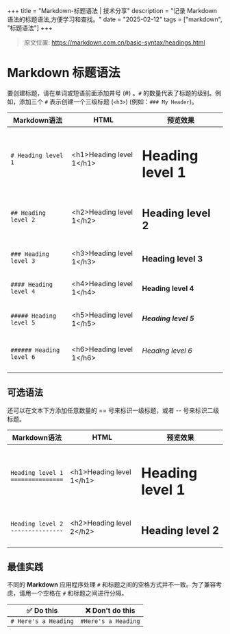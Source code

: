 +++
title = "Markdown-标题语法 | 技术分享"
description = "记录 Markdown 语法的标题语法,方便学习和查找。"
date = "2025-02-12"
tags = ["markdown", "标题语法"]
+++

> 原文位置: https://markdown.com.cn/basic-syntax/headings.html

# Markdown 标题语法
要创建标题，请在单词或短语前面添加井号 (#) 。`#` 的数量代表了标题的级别。例如，添加三个 `#` 表示创建一个三级标题 (`<h3>`) (例如：`### My Header`)。

| Markdown语法      | HTML                       | 预览效果                |
| ----------------- | -------------------------- | ----------------------- |
| `# Heading level 1` | &lt;h1&gt;Heading level 1&lt;/h1&gt; |<h1>Heading level 1</h1>|
| `## Heading level 2` | &lt;h2&gt;Heading level 1&lt;/h2&gt; | <h2>Heading level 2</h2> |
| `### Heading level 3` | &lt;h3&gt;Heading level 1&lt;/h3&gt; | <h3>Heading level 3</h3> |
| `#### Heading level 4` | &lt;h4&gt;Heading level 1&lt;/h4&gt; | <h4>Heading level 4</h4> |
| `##### Heading level 5` | &lt;h5&gt;Heading level 1&lt;/h5&gt; | <h5>Heading level 5</h5> |
| `###### Heading level 6` | &lt;h6&gt;Heading level 1&lt;/h6&gt; | <h6>Heading level 6</h6> |

## 可选语法
还可以在文本下方添加任意数量的 == 号来标识一级标题，或者 -- 号来标识二级标题。

| Markdown语法                            | HTML                       | 预览效果 |
| --------------------------------------- | -------------------------- | ---------------------------------------- |
| `Heading level 1`<br> `===============` | &lt;h1&gt;Heading level 1&lt;/h1&gt; | <h1>Heading level 1</h1>                 |
| `Heading level 2`<br>`---------------`   | &lt;h2&gt;Heading level 2&lt;/h2&gt; | <h2>Heading level 2</h2>                 |

## 最佳实践
不同的 **Markdown** 应用程序处理 `#` 和标题之间的空格方式并不一致。为了兼容考虑，请用一个空格在 `#` 和标题之间进行分隔。

| ✅  Do this           | ❌  Don't do this    |
| -------------------- | ------------------- |
| `# Here's a Heading` | `#Here's a Heading` |
